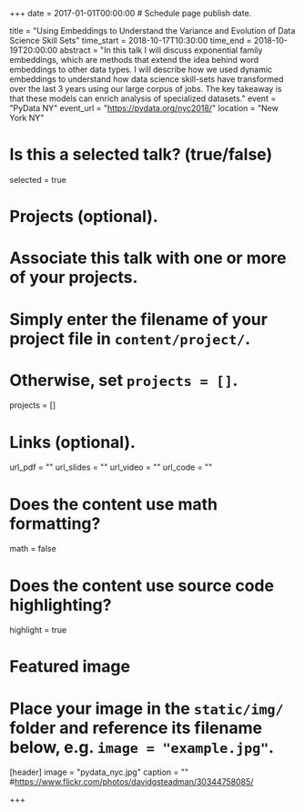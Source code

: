 +++
date = 2017-01-01T00:00:00  # Schedule page publish date.

title = "Using Embeddings to Understand the Variance and Evolution of Data Science Skill Sets"
time_start = 2018-10-17T10:30:00
time_end = 2018-10-19T20:00:00
abstract = "In this talk I will discuss exponential family embeddings, which are methods that extend the idea behind word embeddings to other data types. I will describe how we used dynamic embeddings to understand how data science skill-sets have transformed over the last 3 years using our large corpus of jobs. The key takeaway is that these models can enrich analysis of specialized datasets."
event = "PyData NY"
event_url = "https://pydata.org/nyc2018/"
location = "New York NY"

# Is this a selected talk? (true/false)
selected = true

# Projects (optional).
#   Associate this talk with one or more of your projects.
#   Simply enter the filename of your project file in `content/project/`.
#   Otherwise, set `projects = []`.
projects = []

# Links (optional).
url_pdf = ""
url_slides = ""
url_video = ""
url_code = ""

# Does the content use math formatting?
math = false

# Does the content use source code highlighting?
highlight = true

# Featured image
# Place your image in the `static/img/` folder and reference its filename below, e.g. `image = "example.jpg"`.
[header]
image = "pydata_nyc.jpg"
caption = ""
#https://www.flickr.com/photos/davidgsteadman/30344758085/

+++
